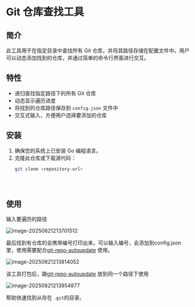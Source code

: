 # Git 仓库查找工具

## 简介

此工具用于在指定目录中查找所有 Git 仓库，并将其路径存储在配置文件中。用户可以动态添加找到的仓库，并通过简单的命令行界面进行交互。

## 特性

- 递归查找指定路径下的所有 Git 仓库
- 动态显示遍历进度
- 将找到的仓库路径保存到 `config.json` 文件中
- 交互式输入，方便用户选择要添加的仓库

## 安装

1. 确保您的系统上已安装 Go 编程语言。
2. 克隆此仓库或下载源代码：
   ```bash
   git clone <repository-url>





## 使用



输入要遍历的路径

![image-20250821213701512](./imgs/image-20250821213701512.png)



最后找到有仓库的会携带编号打印出来，可以输入编号，会添加到config.json里，使用需要配合[git-repo-autoupdate](https://github.com/z50n6/git-repo-autoupdate/git-repo-autoupdate)  使用。





![image-20250821213814052](./imgs/image-20250821213814052.png)





该工具打包后，跟[git-repo-autoupdate](https://github.com/z50n6/git-repo-autoupdate/git-repo-autoupdate) 放到同一个路径下使用

![image-20250821213954877](./imgs/image-20250821213954877.png)

帮助快速找到从存在 `.git`的目录。
